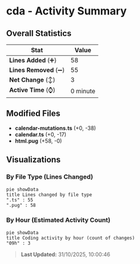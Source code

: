 # cda - Activity Summary 

## Overall Statistics

| Stat                   | Value                                                             |
| ---------------------- | ----------------------------------------------------------------- |
| **Lines Added** (➕)   | 58                                          |
| **Lines Removed** (➖) | 55                                        |
| **Net Change** (↕)    | 3                |
| **Active Time** (⌚)   | 0 minute |


## Modified Files
- **calendar-mutations.ts** (+0, -38)
- **calendar.ts** (+0, -17)
- **html.pug** (+58, -0)

## Visualizations

### By File Type (Lines Changed)

```mermaid
pie showData
title Lines changed by file type
".ts" : 55
".pug" : 58
```

### By Hour (Estimated Activity Count)

```mermaid
pie showData
title Coding activity by hour (count of changes)
"09h" : 3
```


> **Last Updated:** 31/10/2025, 10:00:46